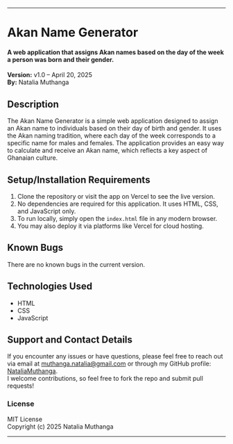 

---

# Akan Name Generator  
#### A web application that assigns Akan names based on the day of the week a person was born and their gender.  
**Version:** v1.0 – April 20, 2025  
**By:** Natalia Muthanga  

## Description  
The Akan Name Generator is a simple web application designed to assign an Akan name to individuals based on their day of birth and gender. It uses the Akan naming tradition, where each day of the week corresponds to a specific name for males and females. The application provides an easy way to calculate and receive an Akan name, which reflects a key aspect of Ghanaian culture.

## Setup/Installation Requirements  
1. Clone the repository or visit the app on Vercel to see the live version.
2. No dependencies are required for this application. It uses HTML, CSS, and JavaScript only.
3. To run locally, simply open the `index.html` file in any modern browser.
4. You may also deploy it via platforms like Vercel for cloud hosting.

## Known Bugs  
There are no known bugs in the current version.

## Technologies Used  
- HTML  
- CSS  
- JavaScript  

## Support and Contact Details  
If you encounter any issues or have questions, please feel free to reach out via email at [muthanga.natalia@gmail.com](mailto:muthanga.natalia@gmail.com) or through my GitHub profile: [NataliaMuthanga](https://github.com/NataliaMuthanga).  
I welcome contributions, so feel free to fork the repo and submit pull requests!

### License  
MIT License  
Copyright (c) 2025 Natalia Muthanga

---